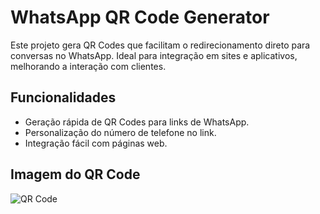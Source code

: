 # WhatsApp QR Code Generator

Este projeto gera QR Codes que facilitam o redirecionamento direto para conversas no WhatsApp. Ideal para integração em sites e aplicativos, melhorando a interação com clientes.

## Funcionalidades

- Geração rápida de QR Codes para links de WhatsApp.
- Personalização do número de telefone no link.
- Integração fácil com páginas web.

## Imagem do QR Code

![QR Code](C:\dev\Projetos\projetos_git\whatsapp-qr-generator\whatsapp-qr-generator\img)

